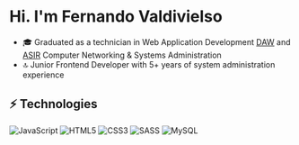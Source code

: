 # Hi. I'm Fernando Valdivielso


- 🎓 Graduated as a technician in Web Application Development [DAW](https://ceice.gva.es/es/web/formacion-profesional/publicador-ciclos/-/asset_publisher/FRACVC0hANWa/content/ciclo-formativo-desarrollo-de-aplicaciones-web) and [ASIR](https://ceice.gva.es/es/web/formacion-profesional/publicador-ciclos/-/asset_publisher/FRACVC0hANWa/content/ciclo-formativo-administracion-de-sistemas-informaticos-en-red) Computer Networking & Systems Administration
- 🔝 Junior Frontend Developer with 5+ years of system administration experience

## ⚡ Technologies

![JavaScript](https://img.shields.io/badge/-JavaScript-black?style=flat-badge&logo=javascript)
![HTML5](https://img.shields.io/badge/-HTML5-E34F26?style=flat-badge&logo=html5&logoColor=white)
![CSS3](https://img.shields.io/badge/-CSS3-1572B6?style=flat-badge&logo=css3)
![SASS](https://img.shields.io/badge/-SASS-CC6699?style=flat-badge&logo=sass&logoColor=white)
![MySQL](https://img.shields.io/badge/-MySQL-005c84?style=flat-badge&logo=mysql&labelColor=d98700)
